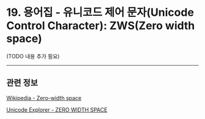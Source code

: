 # 19. 용어집 - 유니코드 제어 문자(Unicode Control Character): ZWS(Zero width space)

(TODO 내용 추가 필요)

***

## 관련 정보

[Wikipedia - Zero-width space](https://en.wikipedia.org/wiki/Zero-width_space)

[Unicode Explorer - ZERO WIDTH SPACE](https://unicode-explorer.com/c/200B)